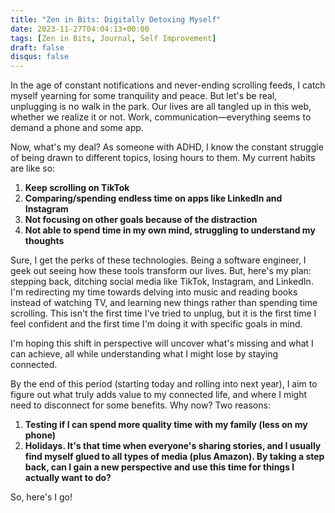 ```yaml
---
title: "Zen in Bits: Digitally Detoxing Myself"
date: 2023-11-27T04:04:13+00:00
tags: [Zen in Bits, Journal, Self Improvement]
draft: false
disqus: false
---
```

In the age of constant notifications and never-ending scrolling feeds, I catch myself yearning for some tranquility and peace. But let's be real, unplugging is no walk in the park. Our lives are all tangled up in this web, whether we realize it or not. Work, communication—everything seems to demand a phone and some app.

Now, what's my deal? As someone with ADHD, I know the constant struggle of being drawn to different topics, losing hours to them. My current habits are like so:

1. **Keep scrolling on TikTok**
2. **Comparing/spending endless time on apps like LinkedIn and Instagram**
3. **Not focusing on other goals because of the distraction**
4. **Not able to spend time in my own mind, struggling to understand my thoughts**

Sure, I get the perks of these technologies. Being a software engineer, I geek out seeing how these tools transform our lives. But, here's my plan: stepping back, ditching social media like TikTok, Instagram, and LinkedIn. I'm redirecting my time towards delving into music and reading books instead of watching TV, and learning new things rather than spending time scrolling. This isn't the first time I've tried to unplug, but it is the first time I feel confident and the first time I'm doing it with specific goals in mind.

I'm hoping this shift in perspective will uncover what's missing and what I can achieve, all while understanding what I might lose by staying connected.

By the end of this period (starting today and rolling into next year), I aim to figure out what truly adds value to my connected life, and where I might need to disconnect for some benefits. Why now? Two reasons:

1. **Testing if I can spend more quality time with my family (less on my phone)**
2. **Holidays. It's that time when everyone's sharing stories, and I usually find myself glued to all types of media (plus Amazon). By taking a step back, can I gain a new perspective and use this time for things I actually want to do?**

So, here's I go!
